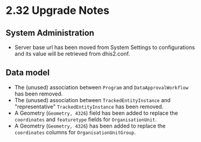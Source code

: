 # 2.32 Upgrade Notes

## System Administration
- Server base url has been moved from System Settings to configurations and its value will be retrieved from dhis2.conf.

## Data model
- The (unused) association between `Program` and `DataApprovalWorkflow` has been removed.
- The (unused) association between `TrackedEntityInstance` and "representative" `TrackedEntityInstance` has been removed.
- A Geometry (`Geometry, 4326`) field has been added to replace the `coordinates` and `featuretype` fields for `OrganisationUnit`.
- A Geometry (`Geometry, 4326`) has been added to replace the `coordinates` columns for `OrganisationUnitGroup`.
